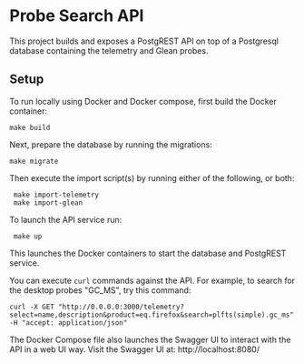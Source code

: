 # Probe Search API

This project builds and exposes a PostgREST API on top of a Postgresql
database containing the telemetry and Glean probes.

## Setup

To run locally using Docker and Docker compose, first build the Docker container:

    make build

Next, prepare the database by running the migrations:

    make migrate

Then execute the import script(s) by running either of the following, or both:

     make import-telemetry
     make import-glean
     
To launch the API service run:

     make up
     
This launches the Docker containers to start the database and PostgREST
service.

You can execute `curl` commands against the API. For example, to search for
the desktop probes "GC_MS", try this command:

    curl -X GET "http://0.0.0.0:3000/telemetry?select=name,description&product=eq.firefox&search=plfts(simple).gc_ms" -H "accept: application/json"

The Docker Compose file also launches the Swagger UI to interact with the API
in a web UI way. Visit the Swagger UI at: http://localhost:8080/
